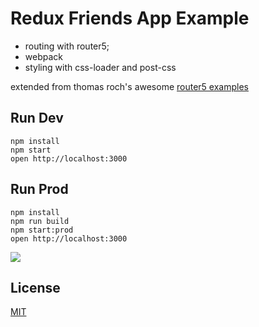 Redux Friends App Example
=====================

* routing with router5;
* webpack
* styling with css-loader and post-css

extended from thomas roch's awesome [router5 examples](https://github.com/router5/examples)

## Run Dev

```
npm install
npm start
open http://localhost:3000
```

## Run Prod

```
npm install
npm run build
npm start:prod
open http://localhost:3000
```

![](https://github.com/StevenIseki/redux-examples/blob/master/redux-movie-app/public/img/airborne.jpg)

## License

[MIT](http://isekivacenz.mit-license.org/)
